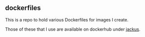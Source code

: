 ## dockerfiles

This is a repo to hold various Dockerfiles for images I create.

Those of these that I use are available on dockerhub under [jackus](https://hub.docker.com/u/jackus/).